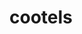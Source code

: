 # cootels


<a href="https://www.figma.com/file/nlMTmQobXkx5yz5QfP2xjF/Cootels-MinimalistWebsiteLandingPage?node-id=0%3A1"></a>
